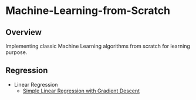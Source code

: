 # Machine-Learning-from-Scratch

## Overview
Implementing classic Machine Learning algorithms from scratch for learning purpose.

## Regression
* Linear Regression
  * [Simple Linear Regression with Gradient Descent](https://github.com/WeijunChen/Machine-Learning-from-Scratch/blob/master/LinearRegression.ipynb)
